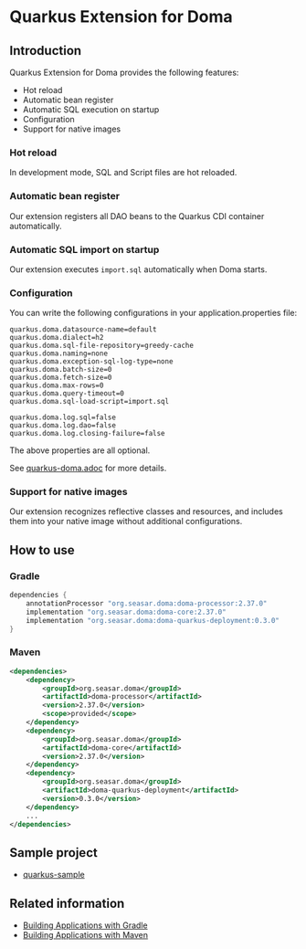 Quarkus Extension for Doma
==========================

## Introduction

Quarkus Extension for Doma provides the following features:

- Hot reload
- Automatic bean register
- Automatic SQL execution on startup
- Configuration
- Support for native images

### Hot reload

In development mode, SQL and Script files are hot reloaded.

### Automatic bean register

Our extension registers all DAO beans to the Quarkus CDI container automatically.

### Automatic SQL import on startup

Our extension executes ``import.sql`` automatically when Doma starts.

### Configuration

You can write the following configurations in your application.properties file: 

```
quarkus.doma.datasource-name=default
quarkus.doma.dialect=h2
quarkus.doma.sql-file-repository=greedy-cache
quarkus.doma.naming=none
quarkus.doma.exception-sql-log-type=none
quarkus.doma.batch-size=0
quarkus.doma.fetch-size=0
quarkus.doma.max-rows=0
quarkus.doma.query-timeout=0
quarkus.doma.sql-load-script=import.sql

quarkus.doma.log.sql=false
quarkus.doma.log.dao=false
quarkus.doma.log.closing-failure=false
```

The above properties are all optional.

See [quarkus-doma.adoc](./quarkus-doma.adoc) for more details.

### Support for native images

Our extension recognizes reflective classes and resources,
and includes them into your native image without additional configurations.

## How to use

### Gradle

```groovy
dependencies {
    annotationProcessor "org.seasar.doma:doma-processor:2.37.0"
    implementation "org.seasar.doma:doma-core:2.37.0"
    implementation "org.seasar.doma:doma-quarkus-deployment:0.3.0"
}
```

### Maven

```xml
<dependencies>
    <dependency>
        <groupId>org.seasar.doma</groupId>
        <artifactId>doma-processor</artifactId>
        <version>2.37.0</version>
        <scope>provided</scope>
    </dependency>
    <dependency>
        <groupId>org.seasar.doma</groupId>
        <artifactId>doma-core</artifactId>
        <version>2.37.0</version>
    </dependency>
    <dependency>
        <groupId>org.seasar.doma</groupId>
        <artifactId>doma-quarkus-deployment</artifactId>
        <version>0.3.0</version>
    </dependency>
    ...
</dependencies>
```

## Sample project
- [quarkus-sample](https://github.com/domaframework/quarkus-sample)

## Related information
- [Building Applications with Gradle](https://quarkus.io/guides/gradle-tooling)
- [Building Applications with Maven](https://quarkus.io/guides/maven-tooling)
